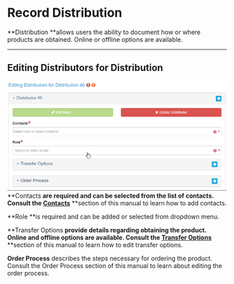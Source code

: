 # Record Distribution

**Distribution **allows users the ability to document how or where products are obtained. Online or offline options are available.

---

## Editing Distributors for Distribution

![](/assets/Editing_Distributors_For_Distribution_Window.png)**Contacts **are required and can be selected from the list of contacts. Consult the [**Contacts**](/contacts.md)** **section of this manual to learn how to add contacts.

**Role **is required and can be added or selected from dropdown menu.

**Transfer Options **provide details regarding obtaining the product. Online and offline options are available. Consult the [**Transfer Options**](/record/edit/quality/edit-distributors.md)** **section of this manual to learn how to edit transfer options.

**Order Process** describes the steps necessary for ordering the product. Consult the Order Process section of this manual to learn about editing the order process.

